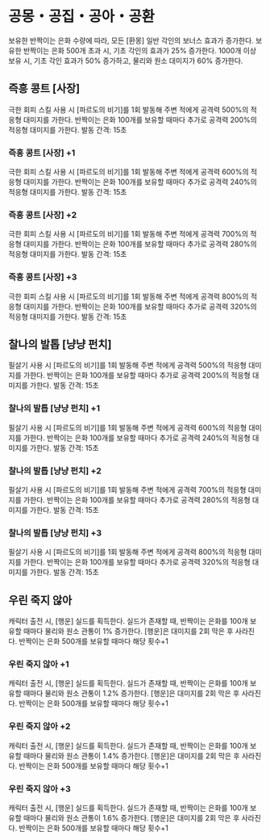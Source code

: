 # 공몽・공집・공아・공환

보유한 반짝이는 은화 수량에 따라, 모든 [환몽] 일반 각인의 보너스 효과가 증가한다. 보유한 반짝이는 은화 500개 초과 시, 기초 각인의 효과가 25% 증가한다. 1000개 이상 보유 시, 기초 각인 효과가 50% 증가하고, 물리와 원소 대미지가 60% 증가한다.

## 즉흥 콩트 [사장]

극한 회피 스킬 사용 시 [파르도의 비기]를 1회 발동해 주변 적에게 공격력 500%의 적응형 대미지를 가한다. 반짝이는 은화 100개를 보유할 때마다 추가로 공격력 200%의 적응형 대미지를 가한다. 발동 간격: 15초

### 즉흥 콩트 [사장] +1

극한 회피 스킬 사용 시 [파르도의 비기]를 1회 발동해 주변 적에게 공격력 600%의 적응형 대미지를 가한다. 반짝이는 은화 100개를 보유할 때마다 추가로 공격력 240%의 적응형 대미지를 가한다. 발동 간격: 15초

### 즉흥 콩트 [사장] +2

극한 회피 스킬 사용 시 [파르도의 비기]를 1회 발동해 주변 적에게 공격력 700%의 적응형 대미지를 가한다. 반짝이는 은화 100개를 보유할 때마다 추가로 공격력 280%의 적응형 대미지를 가한다. 발동 간격: 15초

### 즉흥 콩트 [사장] +3

극한 회피 스킬 사용 시 [파르도의 비기]를 1회 발동해 주변 적에게 공격력 800%의 적응형 대미지를 가한다. 반짝이는 은화 100개를 보유할 때마다 추가로 공격력 320%의 적응형 대미지를 가한다. 발동 간격: 15초

## 찰나의 발톱 [냥냥 펀치]

필살기 사용 시 [파르도의 비기]를 1회 발동해 주변 적에게 공격력 500%의 적응형 대미지를 가한다. 반짝이는 은화 100개를 보유할 때마다 추가로 공격력 200%의 적응형 대미지를 가한다. 발동 간격: 15초

### 찰나의 발톱 [냥냥 펀치] +1

필살기 사용 시 [파르도의 비기]를 1회 발동해 주변 적에게 공격력 600%의 적응형 대미지를 가한다. 반짝이는 은화 100개를 보유할 때마다 추가로 공격력 240%의 적응형 대미지를 가한다. 발동 간격: 15초

### 찰나의 발톱 [냥냥 펀치] +2

필살기 사용 시 [파르도의 비기]를 1회 발동해 주변 적에게 공격력 700%의 적응형 대미지를 가한다. 반짝이는 은화 100개를 보유할 때마다 추가로 공격력 280%의 적응형 대미지를 가한다. 발동 간격: 15초

### 찰나의 발톱 [냥냥 펀치] +3

필살기 사용 시 [파르도의 비기]를 1회 발동해 주변 적에게 공격력 800%의 적응형 대미지를 가한다. 반짝이는 은화 100개를 보유할 때마다 추가로 공격력 320%의 적응형 대미지를 가한다. 발동 간격: 15초

## 우린 죽지 않아

캐릭터 출전 시, [행운] 실드를 획득한다. 실드가 존재할 때, 반짝이는 은화를 100개 보유할 때마다 물리와 원소 관통이 1% 증가한다. [행운]은 대미지를 2회 막은 후 사라진다. 반짝이는 은화 500개를 보유할 때마다 해당 횟수+1

### 우린 죽지 않아 +1

캐릭터 출전 시, [행운] 실드를 획득한다. 실드가 존재할 때, 반짝이는 은화를 100개 보유할 때마다 물리와 원소 관통이 1.2% 증가한다. [행운]은 대미지를 2회 막은 후 사라진다. 반짝이는 은화 500개를 보유할 때마다 해당 횟수+1

### 우린 죽지 않아 +2

캐릭터 출전 시, [행운] 실드를 획득한다. 실드가 존재할 때, 반짝이는 은화를 100개 보유할 때마다 물리와 원소 관통이 1.4% 증가한다. [행운]은 대미지를 2회 막은 후 사라진다. 반짝이는 은화 500개를 보유할 때마다 해당 횟수+1

### 우린 죽지 않아 +3

캐릭터 출전 시, [행운] 실드를 획득한다. 실드가 존재할 때, 반짝이는 은화를 100개 보유할 때마다 물리와 원소 관통이 1.6% 증가한다. [행운]은 대미지를 2회 막은 후 사라진다. 반짝이는 은화 500개를 보유할 때마다 해당 횟수+1
